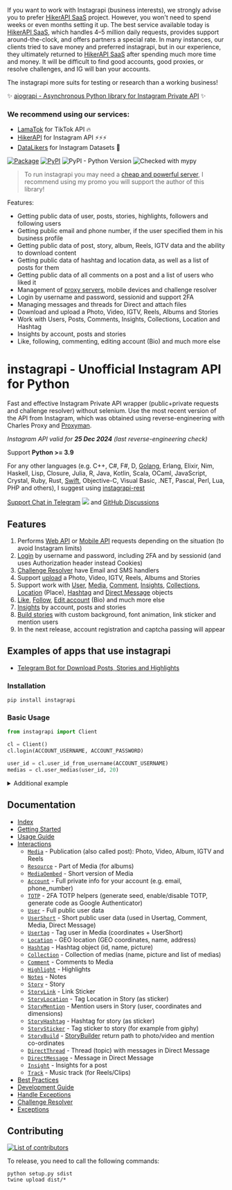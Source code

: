 If you want to work with Instagrapi (business interests), we strongly advise you to prefer [HikerAPI SaaS](https://hikerapi.com/p/bkXQlaVe) project.
However, you won't need to spend weeks or even months setting it up.
The best service available today is [HikerAPI SaaS](https://hikerapi.com/p/bkXQlaVe), which handles 4–5 million daily requests, provides support around-the-clock, and offers partners a special rate.
In many instances, our clients tried to save money and preferred instagrapi, but in our experience, they ultimately returned to [HikerAPI SaaS](https://hikerapi.com/p/bkXQlaVe) after spending much more time and money.
It will be difficult to find good accounts, good proxies, or resolve challenges, and IG will ban your accounts.

The instagrapi more suits for testing or research than a working business!

✨ [aiograpi - Asynchronous Python library for Instagram Private API](https://github.com/subzeroid/aiograpi) ✨

### We recommend using our services:

* [LamaTok](https://lamatok.com/p/B9ScEYIQ) for TikTok API 🔥
* [HikerAPI](https://hikerapi.com/p/bkXQlaVe) for Instagram API ⚡⚡⚡
* [DataLikers](https://datalikers.com/p/S9Lv5vBy) for Instagram Datasets 🚀

[![Package](https://github.com/subzeroid/instagrapi/actions/workflows/python-package.yml/badge.svg?branch=master&1)](https://github.com/subzeroid/instagrapi/actions/workflows/python-package.yml)
[![PyPI](https://img.shields.io/pypi/v/instagrapi)](https://pypi.org/project/instagrapi/)
![PyPI - Python Version](https://img.shields.io/pypi/pyversions/instagrapi)
![Checked with mypy](https://img.shields.io/badge/mypy-checked-blue)

> To run instagrapi you may need a [cheap and powerful server](https://powervps.net/?from=96837), I recommend using my promo you will support the author of this library!

Features:

* Getting public data of user, posts, stories, highlights, followers and following users
* Getting public email and phone number, if the user specified them in his business profile
* Getting public data of post, story, album, Reels, IGTV data and the ability to download content
* Getting public data of hashtag and location data, as well as a list of posts for them
* Getting public data of all comments on a post and a list of users who liked it
* Management of [proxy servers](https://bit.ly/instagrapi-oxy), mobile devices and challenge resolver
* Login by username and password, sessionid and support 2FA
* Managing messages and threads for Direct and attach files
* Download and upload a Photo, Video, IGTV, Reels, Albums and Stories
* Work with Users, Posts, Comments, Insights, Collections, Location and Hashtag
* Insights by account, posts and stories
* Like, following, commenting, editing account (Bio) and much more else

# instagrapi - Unofficial Instagram API for Python

Fast and effective Instagram Private API wrapper (public+private requests and challenge resolver) without selenium. Use the most recent version of the API from Instagram, which was obtained using reverse-engineering with Charles Proxy and [Proxyman](https://proxyman.io/).

*Instagram API valid for **25 Dec 2024** (last reverse-engineering check)*

Support **Python >= 3.9**

For any other languages (e.g. C++, C#, F#, D, [Golang](https://github.com/subzeroid/instagrapi-rest/tree/main/golang), Erlang, Elixir, Nim, Haskell, Lisp, Closure, Julia, R, Java, Kotlin, Scala, OCaml, JavaScript, Crystal, Ruby, Rust, [Swift](https://github.com/subzeroid/instagrapi-rest/tree/main/swift), Objective-C, Visual Basic, .NET, Pascal, Perl, Lua, PHP and others), I suggest using [instagrapi-rest](https://github.com/subzeroid/instagrapi-rest)

[Support Chat in Telegram](https://t.me/instagrapi)
![](https://gist.githubusercontent.com/m8rge/4c2b36369c9f936c02ee883ca8ec89f1/raw/c03fd44ee2b63d7a2a195ff44e9bb071e87b4a40/telegram-single-path-24px.svg) and [GitHub Discussions](https://github.com/subzeroid/instagrapi/discussions)


## Features

1. Performs [Web API](https://subzeroid.github.io/instagrapi/usage-guide/fundamentals.html) or [Mobile API](https://subzeroid.github.io/instagrapi/usage-guide/fundamentals.html) requests depending on the situation (to avoid Instagram limits)
2. [Login](https://subzeroid.github.io/instagrapi/usage-guide/interactions.html) by username and password, including 2FA and by sessionid (and uses Authorization header instead Cookies)
3. [Challenge Resolver](https://subzeroid.github.io/instagrapi/usage-guide/challenge_resolver.html) have Email and SMS handlers
4. Support [upload](https://subzeroid.github.io/instagrapi/usage-guide/media.html) a Photo, Video, IGTV, Reels, Albums and Stories
5. Support work with [User](https://subzeroid.github.io/instagrapi/usage-guide/user.html), [Media](https://subzeroid.github.io/instagrapi/usage-guide/media.html), [Comment](https://subzeroid.github.io/instagrapi/usage-guide/comment.html), [Insights](https://subzeroid.github.io/instagrapi/usage-guide/insight.html), [Collections](https://subzeroid.github.io/instagrapi/usage-guide/collection.html), [Location](https://subzeroid.github.io/instagrapi/usage-guide/location.html) (Place), [Hashtag](https://subzeroid.github.io/instagrapi/usage-guide/hashtag.html) and [Direct Message](https://subzeroid.github.io/instagrapi/usage-guide/direct.html) objects
6. [Like](https://subzeroid.github.io/instagrapi/usage-guide/media.html), [Follow](https://subzeroid.github.io/instagrapi/usage-guide/user.html), [Edit account](https://subzeroid.github.io/instagrapi/usage-guide/account.html) (Bio) and much more else
7. [Insights](https://subzeroid.github.io/instagrapi/usage-guide/insight.html) by account, posts and stories
8. [Build stories](https://subzeroid.github.io/instagrapi/usage-guide/story.html) with custom background, font animation, link sticker and mention users
9. In the next release, account registration and captcha passing will appear

## Examples of apps that use instagrapi

* [Telegram Bot for Download Posts, Stories and Highlights](https://t.me/instagram_load_bot)

### Installation

```
pip install instagrapi
```

### Basic Usage

``` python
from instagrapi import Client

cl = Client()
cl.login(ACCOUNT_USERNAME, ACCOUNT_PASSWORD)

user_id = cl.user_id_from_username(ACCOUNT_USERNAME)
medias = cl.user_medias(user_id, 20)
```

<details>
    <summary>Additional example</summary>

```python
from instagrapi import Client
from instagrapi.types import StoryMention, StoryMedia, StoryLink, StoryHashtag

cl = Client()
cl.login(USERNAME, PASSWORD, verification_code="<2FA CODE HERE>")

media_pk = cl.media_pk_from_url('https://www.instagram.com/p/CGgDsi7JQdS/')
media_path = cl.video_download(media_pk)
subzeroid = cl.user_info_by_username('subzeroid')
hashtag = cl.hashtag_info('dhbastards')

cl.video_upload_to_story(
    media_path,
    "Credits @subzeroid",
    mentions=[StoryMention(user=subzeroid, x=0.49892962, y=0.703125, width=0.8333333333333334, height=0.125)],
    links=[StoryLink(webUri='https://github.com/subzeroid/instagrapi')],
    hashtags=[StoryHashtag(hashtag=hashtag, x=0.23, y=0.32, width=0.5, height=0.22)],
    medias=[StoryMedia(media_pk=media_pk, x=0.5, y=0.5, width=0.6, height=0.8)]
)
```
</details>

## Documentation

* [Index](https://subzeroid.github.io/instagrapi/)
* [Getting Started](https://subzeroid.github.io/instagrapi/getting-started.html)
* [Usage Guide](https://subzeroid.github.io/instagrapi/usage-guide/fundamentals.html)
* [Interactions](https://subzeroid.github.io/instagrapi/usage-guide/interactions.html)
  * [`Media`](https://subzeroid.github.io/instagrapi/usage-guide/media.html) - Publication (also called post): Photo, Video, Album, IGTV and Reels
  * [`Resource`](https://subzeroid.github.io/instagrapi/usage-guide/media.html) - Part of Media (for albums)
  * [`MediaOembed`](https://subzeroid.github.io/instagrapi/usage-guide/media.html) - Short version of Media
  * [`Account`](https://subzeroid.github.io/instagrapi/usage-guide/account.html) - Full private info for your account (e.g. email, phone_number)
  * [`TOTP`](https://subzeroid.github.io/instagrapi/usage-guide/totp.html) - 2FA TOTP helpers (generate seed, enable/disable TOTP, generate code as Google Authenticator)
  * [`User`](https://subzeroid.github.io/instagrapi/usage-guide/user.html) - Full public user data
  * [`UserShort`](https://subzeroid.github.io/instagrapi/usage-guide/user.html) - Short public user data (used in Usertag, Comment, Media, Direct Message)
  * [`Usertag`](https://subzeroid.github.io/instagrapi/usage-guide/user.html) - Tag user in Media (coordinates + UserShort)
  * [`Location`](https://subzeroid.github.io/instagrapi/usage-guide/location.html) - GEO location (GEO coordinates, name, address)
  * [`Hashtag`](https://subzeroid.github.io/instagrapi/usage-guide/hashtag.html) - Hashtag object (id, name, picture)
  * [`Collection`](https://subzeroid.github.io/instagrapi/usage-guide/collection.html) - Collection of medias (name, picture and list of medias)
  * [`Comment`](https://subzeroid.github.io/instagrapi/usage-guide/comment.html) - Comments to Media
  * [`Highlight`](https://subzeroid.github.io/instagrapi/usage-guide/highlight.html) - Highlights
  * [`Notes`](https://subzeroid.github.io/instagrapi/usage-guide/notes.html) - Notes
  * [`Story`](https://subzeroid.github.io/instagrapi/usage-guide/story.html) - Story
  * [`StoryLink`](https://subzeroid.github.io/instagrapi/usage-guide/story.html) - Link Sticker
  * [`StoryLocation`](https://subzeroid.github.io/instagrapi/usage-guide/story.html) - Tag Location in Story (as sticker)
  * [`StoryMention`](https://subzeroid.github.io/instagrapi/usage-guide/story.html) - Mention users in Story (user, coordinates and dimensions)
  * [`StoryHashtag`](https://subzeroid.github.io/instagrapi/usage-guide/story.html) - Hashtag for story (as sticker)
  * [`StorySticker`](https://subzeroid.github.io/instagrapi/usage-guide/story.html) - Tag sticker to story (for example from giphy)
  * [`StoryBuild`](https://subzeroid.github.io/instagrapi/usage-guide/story.html) - [StoryBuilder](/instagrapi/story.py) return path to photo/video and mention co-ordinates
  * [`DirectThread`](https://subzeroid.github.io/instagrapi/usage-guide/direct.html) - Thread (topic) with messages in Direct Message
  * [`DirectMessage`](https://subzeroid.github.io/instagrapi/usage-guide/direct.html) - Message in Direct Message
  * [`Insight`](https://subzeroid.github.io/instagrapi/usage-guide/insight.html) - Insights for a post
  * [`Track`](https://subzeroid.github.io/instagrapi/usage-guide/track.html) - Music track (for Reels/Clips)
* [Best Practices](https://subzeroid.github.io/instagrapi/usage-guide/best-practices.html)
* [Development Guide](https://subzeroid.github.io/instagrapi/development-guide.html)
* [Handle Exceptions](https://subzeroid.github.io/instagrapi/usage-guide/handle_exception.html)
* [Challenge Resolver](https://subzeroid.github.io/instagrapi/usage-guide/challenge_resolver.html)
* [Exceptions](https://subzeroid.github.io/instagrapi/exceptions.html)

## Contributing

[![List of contributors](https://opencollective.com/instagrapi/contributors.svg?width=890&button=0)](https://github.com/subzeroid/instagrapi/graphs/contributors)

To release, you need to call the following commands:

    python setup.py sdist
    twine upload dist/*
